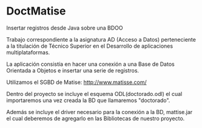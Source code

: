 # DoctMatise
Insertar registros desde Java sobre una BDOO

Trabajo correspondiente a la asignatura AD (Acceso a Datos) perteneciente a la titulación de Técnico Superior en el Desarrollo de aplicaciones multiplataformas.

La aplicación consistía en hacer una conexión a una Base de Datos Orientada a Objetos e insertar una serie de registros.

Utilizamos el SGBD de Matise: http://www.matisse.com/

Dentro del proyecto se incluye el esquema ODL(doctorado.odl) el cual importaremos una vez creada la BD que llamaremos "doctorado".

Además se incluye el driver necesario para la conexión a la BD, mattise.jar el cual deberemos de agregarlo en las Bibliotecas de nuestro proyecto.
